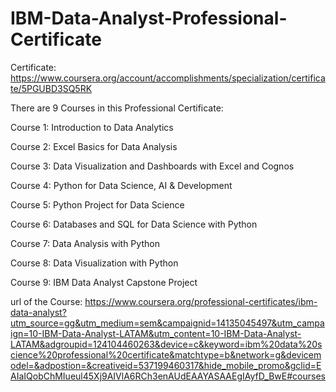 # IBM-Data-Analyst-Professional-Certificate
Certificate: https://www.coursera.org/account/accomplishments/specialization/certificate/5PGUBD3SQ5RK

There are 9 Courses in this Professional Certificate:

Course 1: Introduction to Data Analytics

Course 2: Excel Basics for Data Analysis

Course 3: Data Visualization and Dashboards with Excel and Cognos

Course 4: Python for Data Science, AI & Development

Course 5: Python Project for Data Science

Course 6: Databases and SQL for Data Science with Python

Course 7: Data Analysis with Python

Course 8: Data Visualization with Python

Course 9: IBM Data Analyst Capstone Project


url of the Course: https://www.coursera.org/professional-certificates/ibm-data-analyst?utm_source=gg&utm_medium=sem&campaignid=14135045497&utm_campaign=10-IBM-Data-Analyst-LATAM&utm_content=10-IBM-Data-Analyst-LATAM&adgroupid=124104460263&device=c&keyword=ibm%20data%20science%20professional%20certificate&matchtype=b&network=g&devicemodel=&adpostion=&creativeid=537199460317&hide_mobile_promo&gclid=EAIaIQobChMIueul45Xj9AIVlA6RCh3enAUdEAAYASAAEgIAyfD_BwE#courses
